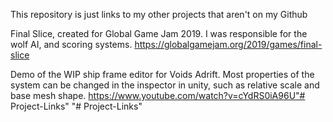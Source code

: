 This repository is just links to my other projects that aren't on my Github

Final Slice, created for Global Game Jam 2019. I was responsible for the wolf AI, and scoring systems.
	https://globalgamejam.org/2019/games/final-slice

Demo of the WIP ship frame editor for Voids Adrift. Most properties of the system can be changed in the inspector in unity, such as relative scale and base mesh shape.
	https://www.youtube.com/watch?v=cYdRS0iA96U"# Project-Links" 
"# Project-Links" 
